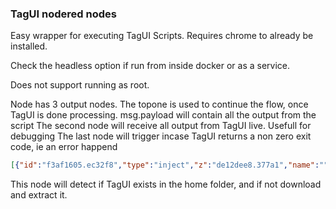 ### TagUI nodered nodes

Easy wrapper for executing TagUI Scripts. Requires chrome to already be installed.

Check the headless option if run from inside docker or as a service.

Does not support running as root.

Node has 3 output nodes.
The topone is used to continue the flow, once TagUI is done processing. msg.payload will contain all the output from the script
The second node will receive all output from TagUI live. Usefull for debugging
The last node will trigger incase TagUI returns a non zero exit code, ie an error happend

```json
[{"id":"f3af1605.ec32f8","type":"inject","z":"de12dee8.377a1","name":"","props":[{"p":"payload"},{"p":"topic","vt":"str"}],"repeat":"","crontab":"","once":false,"onceDelay":0.1,"topic":"","payload":"","payloadType":"date","x":140,"y":80,"wires":[["7dd22cb.07c64d4"]]},{"id":"7dd22cb.07c64d4","type":"tagui tagui","z":"de12dee8.377a1","name":"","headless":false,"script":"https://www.google.dk/imghp?hl=en&ogbl\ntype q as cute kitten[enter]\nwait 2 sec\nif present('//div[@data-ri=\"0\"]')\n    snap //div[@data-ri=\"0\"] to kitten.png\nelse if present('//table//img')\n    snap //table//img to kitten.png","x":270,"y":80,"wires":[["b70aac26.17577"],[],[]]},{"id":"db71650e.26fae8","type":"image","z":"de12dee8.377a1","name":"","width":"160","data":"payload","dataType":"msg","thumbnail":false,"active":true,"pass":false,"outputs":0,"x":440,"y":100,"wires":[]},{"id":"b70aac26.17577","type":"file in","z":"de12dee8.377a1","name":"","filename":"kitten.png","format":"","chunk":false,"sendError":false,"encoding":"none","x":420,"y":60,"wires":[["db71650e.26fae8"]]}]
```


This node will detect if TagUI exists in the home folder, and if not download and extract it.